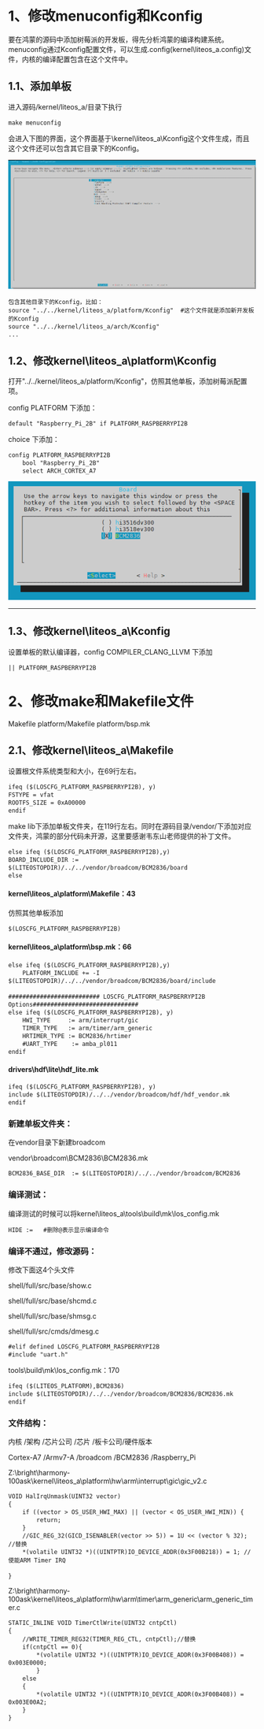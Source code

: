 # 1、修改menuconfig和Kconfig

要在鸿蒙的源码中添加树莓派的开发板，得先分析鸿蒙的编译构建系统。menuconfig通过Kconfig配置文件，可以生成.config(kernel\liteos_a\.config)文件，内核的编译配置包含在这个文件中。

## 1.1、添加单板

进入源码/kernel/liteos_a/目录下执行

```
make menuconfig
```

会进入下图的界面，这个界面基于\kernel\liteos_a\Kconfig这个文件生成，而且这个文件还可以包含其它目录下的Kconfig。

![image-20210107104402722](增加新单板.assets/image-20210107104402722.png)

```
包含其他目录下的Kconfig，比如：
source "../../kernel/liteos_a/platform/Kconfig"  #这个文件就是添加新开发板的Kconfig
source "../../kernel/liteos_a/arch/Kconfig"
...
```

## 1.2、修改kernel\liteos_a\platform\Kconfig

打开"../../kernel/liteos_a/platform/Kconfig"，仿照其他单板，添加树莓派配置项。

config PLATFORM 下添加：

```
default "Raspberry_Pi_2B" if PLATFORM_RASPBERRYPI2B
```

choice 下添加：

```
config PLATFORM_RASPBERRYPI2B
    bool "Raspberry_Pi_2B"
    select ARCH_CORTEX_A7
```

![image-20210107113702170](增加新单板.assets/image-20210107113702170.png)

------

## 1.3、修改kernel\liteos_a\Kconfig

设置单板的默认编译器，config COMPILER_CLANG_LLVM 下添加

```
|| PLATFORM_RASPBERRYPI2B
```

# 2、修改make和Makefile文件

Makefile
platform/Makefile
platform/bsp.mk

## 2.1、修改kernel\liteos_a\Makefile

设置根文件系统类型和大小，在69行左右。

```
ifeq ($(LOSCFG_PLATFORM_RASPBERRYPI2B), y)
FSTYPE = vfat
ROOTFS_SIZE = 0xA00000
endif
```

make lib下添加单板文件夹，在119行左右。同时在源码目录/vendor/下添加对应文件夹，鸿蒙的部分代码未开源，这里要感谢韦东山老师提供的补丁文件。

```
else ifeq ($(LOSCFG_PLATFORM_RASPBERRYPI2B),y)
BOARD_INCLUDE_DIR := $(LITEOSTOPDIR)/../../vendor/broadcom/BCM2836/board
else
```

#### kernel\liteos_a\platform\Makefile：43

仿照其他单板添加

```
$(LOSCFG_PLATFORM_RASPBERRYPI2B)
```

#### kernel\liteos_a\platform\bsp.mk：66

```
else ifeq ($(LOSCFG_PLATFORM_RASPBERRYPI2B),y)
    PLATFORM_INCLUDE += -I $(LITEOSTOPDIR)/../../vendor/broadcom/BCM2836/board/include

########################## LOSCFG_PLATFORM_RASPBERRYPI2B Options##############################
else ifeq ($(LOSCFG_PLATFORM_RASPBERRYPI2B), y)
    HWI_TYPE     := arm/interrupt/gic
    TIMER_TYPE   := arm/timer/arm_generic
    HRTIMER_TYPE := BCM2836/hrtimer
    #UART_TYPE    := amba_pl011
endif
```

#### drivers\hdf\lite\hdf_lite.mk

```
ifeq ($(LOSCFG_PLATFORM_RASPBERRYPI2B), y)
include $(LITEOSTOPDIR)/../../vendor/broadcom/hdf/hdf_vendor.mk
endif
```



### 新建单板文件夹：

在vendor目录下新建broadcom

vendor\broadcom\BCM2836\BCM2836.mk

```
BCM2836_BASE_DIR  := $(LITEOSTOPDIR)/../../vendor/broadcom/BCM2836
```



### 编译测试：

编译测试的时候可以将kernel\liteos_a\tools\build\mk\los_config.mk

```
HIDE :=   #删除@表示显示编译命令  
```

### 编译不通过，修改源码：

修改下面这4个头文件

shell/full/src/base/show.c

shell/full/src/base/shcmd.c

shell/full/src/base/shmsg.c

shell/full/src/cmds/dmesg.c

```
#elif defined LOSCFG_PLATFORM_RASPBERRYPI2B
#include "uart.h"
```

tools\build\mk\los_config.mk：170

```
ifeq ($(LITEOS_PLATFORM),BCM2836)
include $(LITEOSTOPDIR)/../../vendor/broadcom/BCM2836/BCM2836.mk
endif
```



### 文件结构：

内核			/架构			/芯片公司		/芯片			/板卡公司/硬件版本

Cortex-A7	/Armv7-A	/broadcom	/BCM2836 /Raspberry_Pi



Z:\bright\harmony-100ask\kernel\liteos_a\platform\hw\arm\interrupt\gic\gic_v2.c

```
VOID HalIrqUnmask(UINT32 vector)
{
    if ((vector > OS_USER_HWI_MAX) || (vector < OS_USER_HWI_MIN)) {
        return;
    }
    //GIC_REG_32(GICD_ISENABLER(vector >> 5)) = 1U << (vector % 32);  //替换
	*(volatile UINT32 *)((UINTPTR)IO_DEVICE_ADDR(0x3F00B218)) = 1; //使能ARM Timer IRQ	

}
```

Z:\bright\harmony-100ask\kernel\liteos_a\platform\hw\arm\timer\arm_generic\arm_generic_timer.c

```
STATIC_INLINE VOID TimerCtlWrite(UINT32 cntpCtl)
{
    //WRITE_TIMER_REG32(TIMER_REG_CTL, cntpCtl);//替换
    if(cntpCtl == 0){
		*(volatile UINT32 *)((UINTPTR)IO_DEVICE_ADDR(0x3F00B408)) = 0x003E0000;
    	}
	else
	{
		*(volatile UINT32 *)((UINTPTR)IO_DEVICE_ADDR(0x3F00B408)) = 0x003E00A2;
	}
}
```

